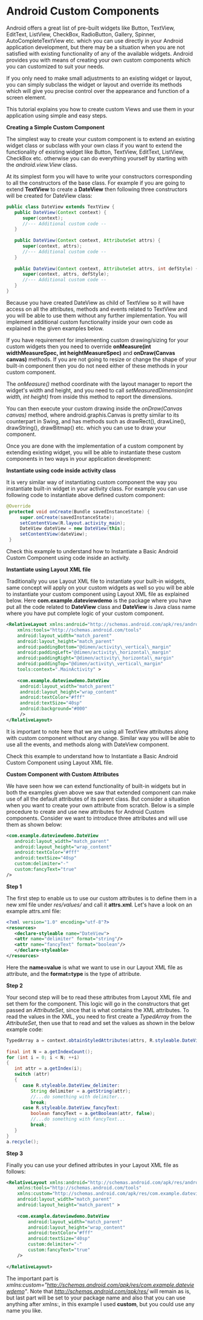 # Android Custom Components

Android offers a great list of pre-built widgets like Button, TextView, EditText, ListView, CheckBox, RadioButton, Gallery, Spinner, AutoCompleteTextView etc. which you can use directly in your Android application development, but there may be a situation when you are not satisfied with existing functionality of any of the available widgets. Android provides you with means of creating your own custom components which you can customized to suit your needs.

If you only need to make small adjustments to an existing widget or layout, you can simply subclass the widget or layout and override its methods which will give you precise control over the appearance and function of a screen element.

This tutorial explains you how to create custom Views and use them in your application using simple and easy steps.

**Creating a Simple Custom Component**

The simplest way to create your custom component is to extend an existing widget class or subclass with your own class if you want to extend the functionality of existing widget like Button, TextView, EditText, ListView, CheckBox etc. otherwise you can do everything yourself by starting with the _android.view.View_ class.

At its simplest form you will have to write your constructors corresponding to all the constructors of the base class. For example if you are going to extend **TextView** to create a **DateView** then following three constructors will be created for DateView class:
```java
public class DateView extends TextView {
   public DateView(Context context) {
      super(context);
      //--- Additional custom code --
   }
 
   public DateView(Context context, AttributeSet attrs) {
      super(context, attrs);
      //--- Additional custom code --
   }
 
   public DateView(Context context, AttributeSet attrs, int defStyle) {
      super(context, attrs, defStyle);
      //--- Additional custom code --
   }
}
```
Because you have created DateView as child of TextView so it will have access on all the attributes, methods and events related to TextView and you will be able to use them without any further implementation. You will implement additional custom functionality inside your own code as explained in the given examples below.

If you have requirement for implementing custom drawing/sizing for your custom widgets then you need to override **onMeasure(int widthMeasureSpec, int heightMeasureSpec)** and **onDraw(Canvas canvas)** methods. If you are not going to resize or change the shape of your built-in component then you do not need either of these methods in your custom component.

The *onMeasure()* method coordinate with the layout manager to report the widget's width and height, and you need to call _setMeasuredDimension(int width, int height)_ from inside this method to report the dimensions.

You can then execute your custom drawing inside the _onDraw(Canvas canvas)_ method, where android.graphis.Canvas is pretty similar to its counterpart in Swing, and has methods such as drawRect(), drawLine(), drawString(), drawBitmap() etc. which you can use to draw your component.

Once you are done with the implementation of a custom component by extending existing widget, you will be able to instantiate these custom components in two ways in your application development:

**Instantiate using code inside activity class**

It is very similar way of instantiating custom component the way you instantiate built-in widget in your activity class. For example you can use following code to instantiate above defined custom component:
```java
@Override
 protected void onCreate(Bundle savedInstanceState) {
     super.onCreate(savedInstanceState);
     setContentView(R.layout.activity_main);
     DateView dateView = new DateView(this);
     setContentView(dateView);
 }
```
Check this example to understand how to Instantiate a Basic Android Custom Component using code inside an activity.

**Instantiate using Layout XML file**

Traditionally you use Layout XML file to instantiate your built-in widgets, same concept will apply on your custom widgets as well so you will be able to instantiate your custom component using Layout XML file as explained below. Here **com.example.dateviewdemo** is the package where you have put all the code related to **DateView** class and **DateView** is Java class name where you have put complete logic of your custom component.
```xml
<RelativeLayout xmlns:android="http://schemas.android.com/apk/res/android"
    xmlns:tools="http://schemas.android.com/tools"
    android:layout_width="match_parent"
    android:layout_height="match_parent"
    android:paddingBottom="@dimen/activity\_vertical\_margin"
    android:paddingLeft="@dimen/activity\_horizontal\_margin"
    android:paddingRight="@dimen/activity\_horizontal\_margin"
    android:paddingTop="@dimen/activity\_vertical\_margin"
    tools:context=".MainActivity" >
   
    <com.example.dateviewdemo.DateView
     android:layout_width="match_parent"
     android:layout_height="wrap_content"
     android:textColor="#fff"
     android:textSize="40sp"
     android:background="#000"
     />
</RelativeLayout>
```
It is important to note here that we are using all TextView attributes along with custom component without any change. Similar way you will be able to use all the events, and methods along with DateView component.

Check this example to understand how to Instantiate a Basic Android Custom Component using Layout XML file.

**Custom Component with Custom Attributes**

We have seen how we can extend functionality of built-in widgets but in both the examples given above we saw that extended component can make use of all the default attributes of its parent class. But consider a situation when you want to create your own attribute from scratch. Below is a simple procedure to create and use new attributes for Android Custom components. Consider we want to introduce three attributes and will use them as shown below:
```xml
<com.example.dateviewdemo.DateView
   android:layout_width="match_parent"
   android:layout_height="wrap_content"
   android:textColor="#fff"
   android:textSize="40sp"
   custom:delimiter="-"
   custom:fancyText="true"
/>
```
**Step 1**

The first step to enable us to use our custom attributes is to define them in a new xml file under _res/values/_ and call it **attrs.xml**. Let's have a look on an example attrs.xml file:
```xml
<?xml version="1.0" encoding="utf-8"?>
<resources>
   <declare-styleable name="DateView">
   <attr name="delimiter" format="string"/>
   <attr name="fancyText" format="boolean"/>
   </declare-styleable>
</resources>
```
Here the **name=value** is what we want to use in our Layout XML file as attribute, and the **format=type** is the type of attribute.

**Step 2**

Your second step will be to read these attributes from Layout XML file and set them for the component. This logic will go in the constructors that get passed an _AttributeSet_, since that is what contains the XML attributes. To read the values in the XML, you need to first create a _TypedArray_ from the _AttributeSet_, then use that to read and set the values as shown in the below example code:
```java
TypedArray a = context.obtainStyledAttributes(attrs, R.styleable.DateView);
 
final int N = a.getIndexCount();
for (int i = 0; i < N; ++i)
{
   int attr = a.getIndex(i);
   switch (attr)
   {
      case R.styleable.DateView_delimiter:
         String delimiter = a.getString(attr);
         //...do something with delimiter...
         break;
      case R.styleable.DateView_fancyText:
         boolean fancyText = a.getBoolean(attr, false);
         //...do something with fancyText...
         break;
   }
}
a.recycle();
```
**Step 3**

Finally you can use your defined attributes in your Layout XML file as follows:
```xml
<RelativeLayout xmlns:android="http://schemas.android.com/apk/res/android"
    xmlns:tools="http://schemas.android.com/tools"
    xmlns:custom="http://schemas.android.com/apk/res/com.example.dateviewdemo"
    android:layout_width="match_parent"
    android:layout_height="match_parent" >
   
    <com.example.dateviewdemo.DateView
		android:layout_width="match_parent"
		android:layout_height="wrap_content"
		android:textColor="#fff"
		android:textSize="40sp"
		custom:delimiter="-"
		custom:fancyText="true"
    />
 
</RelativeLayout>
```
The important part is _xmlns:custom="http://schemas.android.com/apk/res/com.example.dateviewdemo"_. Note that _http://schemas.android.com/apk/res/_ will remain as is, but last part will be set to your package name and also that you can use anything after xmlns:, in this example I used **custom**, but you could use any name you like.
